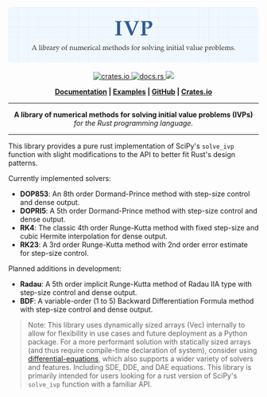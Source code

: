 <p align="center">
  <img src="./assets/logo.svg" width="1000" alt="ivp">
</p>

<p align="center">
    <a href="https://crates.io/crates/ivp">
        <img src="https://img.shields.io/crates/v/ivp.svg?style=flat-square" alt="crates.io">
    </a>
    <a href="https://docs.rs/ivp">
        <img src="https://docs.rs/ivp/badge.svg" alt="docs.rs">
    </a>
    <a href="https://github.com/Ryan-D-Gast/ivp/blob/main/LICENSE">
        <img src="https://img.shields.io/badge/License-Apache%202.0-blue.svg">
    </a>
</p>

<p align="center">
    <strong>
        <a href="https://docs.rs/ivp/latest/ivp/">Documentation</a> |
        <a href="./examples/">Examples</a> |
        <a href="https://github.com/Ryan-D-Gast/ivp">GitHub</a> |
        <a href="https://crates.io/crates/ivp">Crates.io</a>
    </strong>
</p>

-----

<p align="center">
<b>A library of numerical methods for solving initial value problems (IVPs)</b><br>
<i>for the Rust programming language.</i>
</p>

-----

This library provides a pure rust implementation of SciPy's `solve_ivp` function with slight modifications to the API to better fit Rust's design patterns.

Currently implemented solvers:
-   **DOP853**: An 8th order Dormand-Prince method with step-size control and dense output.
-   **DOPRI5**: A 5th order Dormand-Prince method with step-size control and dense output.
-   **RK4**: The classic 4th order Runge-Kutta method with fixed step-size and cubic Hermite interpolation for dense output.
-   **RK23**: A 3rd order Runge-Kutta method with 2nd order error estimate for step-size control.

Planned additions in development:
-   **Radau**: A 5th order implicit Runge-Kutta method of Radau IIA type with step-size control and dense output.
-   **BDF**: A variable-order (1 to 5) Backward Differentiation Formula method with step-size control and dense output.

> Note: This library uses dynamically sized arrays (Vec) internally to allow for flexibility in use cases and future deployment as a Python package. For a more performant solution with statically sized arrays (and thus require compile-time declaration of system), consider using [differential-equations](https://github.com/Ryan-D-Gast/differential-equations), which also supports a wider variety of solvers and features. Including SDE, DDE, and DAE equations. This library is primarily intended for users looking for a rust version of SciPy's `solve_ivp` function with a familiar API.